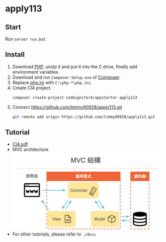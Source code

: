 # apply113

## Start
Run `server run.bat`

## Install
1. Download [PHP], unzip it and put it into the C drive, finally add environment variables.
1. Download and run  `Composer-Setup.exe` of [Composer].
1. Replace [php.ini] with `C:\php-*\php.ini`.
1. Create CI4 project.
    ```bash
    composer create-project codeigniter4/appstarter apply113
    ```
1. Connect https://github.com/timmy90928/apply113.git
    ```bash
    git remote add origin https://github.com/timmy90928/apply113.git
    ```

## Tutorial
* [CI4.pdf](./docs/CI4.pdf)
* MVC architecture
![MVC architecture](./docs/MVC%20architecture.jpg)
* For other tutorials, please refer to `./docs`

[PHP]: https://www.php.net/downloads.php "Download PHP ZIP"
[Composer]: https://getcomposer.org/download/ "Download Composer-Setup.exe"
[php.ini]: ./docs/php.ini "PHP configuration file"
